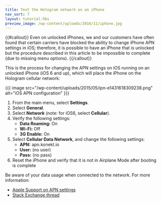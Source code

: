```yaml
---
title: Test the Hologram network on an iPhone
nav_sort: 7
layout: tutorial.hbs
preview_image: /wp-content/uploads/2016/11/iphone.jpg
---
```


{{#callout}}
Even on unlocked iPhones, we and
our customers have often found that certain carriers have blocked the
ability to change iPhone APN settings in iOS; therefore, it is possible
to have an iPhone that is unlocked but the procedure described in this
article to be impossible to complete (due to missing menu options).
{{/callout}}

This is the process for changing the APN
settings on iOS running on an unlocked iPhone (iOS 6 and up), which will
place the iPhone on the Hologram cellular network:

{{{ image src="/wp-content/uploads/2015/05/ipn-e1431618309238.png"
    alt="iOS APN configuration" }}}

1.  From the main menu, select **Settings**.
2.  Select **General**.
3.  Select **Network** (note: for iOS6, select **Cellular**).
4.  Verify the following settings:
    * **Data Roaming:** On
    * **Wi-Fi:** Off
    * **3G Enable:** On
5.  Select **Cellular Data Network**, and change the following settings:
    * **APN:** apn.konekt.io
    * **User:** (no user)
    * **Pass:** (no pass)
6.  Reset the iPhone and verify that it is not in Airplane Mode after
    booting is complete

Be aware of your data usage when connected to the network. For more
information:

-   [Apple Support on APN settings](https://support.apple.com/en-us/HT201699)
-   [Stack Exchange thread](https://apple.stackexchange.com/questions/103651/where-can-i-find-the-apn-settings-for-an-unlocked-att-iphone-4-running-ios-7)

